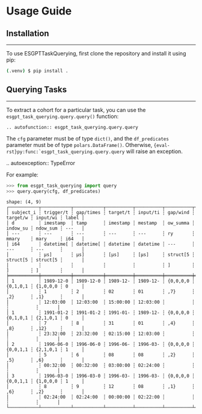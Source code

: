 # Usage Guide

## Installation

______________________________________________________________________

To use ESGPTTaskQuerying, first clone the repository and install it using pip:

```bash
(.venv) $ pip install .
```

## Querying Tasks

______________________________________________________________________

To extract a cohort for a particular task, you can use the `esgpt_task_querying.query.query()` function:

```{eval-rst}
.. autofunction:: esgpt_task_querying.query.query
```

The `cfg` parameter must be of type `dict()`, and the `df_predicates` parameter must be of type `polars.DataFrame()`.
Otherwise, `` {eval-rst}py:func:`esgpt_task_querying.query.query `` will raise an exception.

.. autoexception:: TypeError

For example:

```python
>>> from esgpt_task_querying import query
>>> query.query(cfg, df_predicates)
```

```
shape: (4, 9)
┌───────────┬───────────┬───────────┬──────────┬──────────┬──────────┬──────────┬──────────┬───────┐
│ subject_i ┆ trigger/t ┆ gap/times ┆ target/t ┆ input/ti ┆ gap/wind ┆ target/w ┆ input/wi ┆ label │
│ d         ┆ imestamp  ┆ tamp      ┆ imestamp ┆ mestamp  ┆ ow_summa ┆ indow_su ┆ ndow_sum ┆ ---   │
│ ---       ┆ ---       ┆ ---       ┆ ---      ┆ ---      ┆ ry       ┆ mmary    ┆ mary     ┆ i64   │
│ i64       ┆ datetime[ ┆ datetime[ ┆ datetime ┆ datetime ┆ ---      ┆ ---      ┆ ---      ┆       │
│           ┆ μs]       ┆ μs]       ┆ [μs]     ┆ [μs]     ┆ struct[5 ┆ struct[5 ┆ struct[5 ┆       │
│           ┆           ┆           ┆          ┆          ┆ ]        ┆ ]        ┆ ]        ┆       │
╞═══════════╪═══════════╪═══════════╪══════════╪══════════╪══════════╪══════════╪══════════╪═══════╡
│ 1         ┆ 1989-12-0 ┆ 1989-12-0 ┆ 1989-12- ┆ 1989-12- ┆ {0,0,0,0 ┆ {0,1,0,1 ┆ {1,0,0,0 ┆ 0     │
│           ┆ 1         ┆ 2         ┆ 02       ┆ 01       ┆ ,7}      ┆ ,2}      ┆ ,1}      ┆       │
│           ┆ 12:03:00  ┆ 12:03:00  ┆ 15:00:00 ┆ 12:03:00 ┆          ┆          ┆          ┆       │
│ 1         ┆ 1991-01-2 ┆ 1991-01-2 ┆ 1991-01- ┆ 1989-12- ┆ {0,0,0,0 ┆ {0,1,0,1 ┆ {2,1,0,1 ┆ 0     │
│           ┆ 7         ┆ 8         ┆ 31       ┆ 01       ┆ ,4}      ┆ ,8}      ┆ ,12}     ┆       │
│           ┆ 23:32:00  ┆ 23:32:00  ┆ 02:15:00 ┆ 12:03:00 ┆          ┆          ┆          ┆       │
│ 2         ┆ 1996-06-0 ┆ 1996-06-0 ┆ 1996-06- ┆ 1996-03- ┆ {0,0,0,0 ┆ {0,0,1,1 ┆ {2,1,0,1 ┆ 1     │
│           ┆ 5         ┆ 6         ┆ 08       ┆ 08       ┆ ,2}      ┆ ,5}      ┆ ,6}      ┆       │
│           ┆ 00:32:00  ┆ 00:32:00  ┆ 03:00:00 ┆ 02:24:00 ┆          ┆          ┆          ┆       │
│ 3         ┆ 1996-03-0 ┆ 1996-03-0 ┆ 1996-03- ┆ 1996-03- ┆ {0,0,0,0 ┆ {0,0,1,1 ┆ {1,0,0,0 ┆ 1     │
│           ┆ 8         ┆ 9         ┆ 12       ┆ 08       ┆ ,1}      ┆ ,6}      ┆ ,2}      ┆       │
│           ┆ 02:24:00  ┆ 02:24:00  ┆ 00:00:00 ┆ 02:22:00 ┆          ┆          ┆          ┆       │
└───────────┴───────────┴───────────┴──────────┴──────────┴──────────┴──────────┴──────────┴───────┘
```
